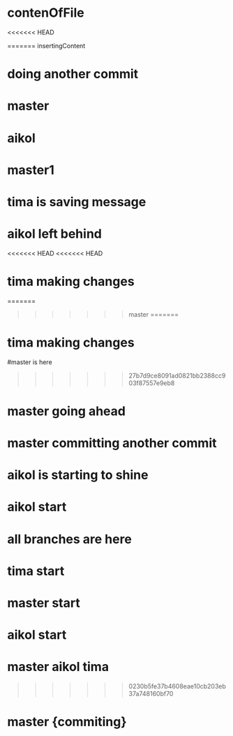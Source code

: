 # contenOfFile 
<<<<<<< HEAD

=======
insertingContent
# doing another commit
# master
# aikol
# master1
# tima is saving message
# aikol left behind
<<<<<<< HEAD
<<<<<<< HEAD
# tima making changes
=======
>>>>>>> master
=======
# tima making changes
#master is here
>>>>>>> 27b7d9ce8091ad0821bb2388cc903f87557e9eb8
# master going ahead
# master committing another commit
# aikol is starting to shine
# aikol start
# all branches are here
# tima start
# master start
# aikol start
# master aikol tima
>>>>>>> 0230b5fe37b4608eae10cb203eb37a748160bf70
# master {commiting}
